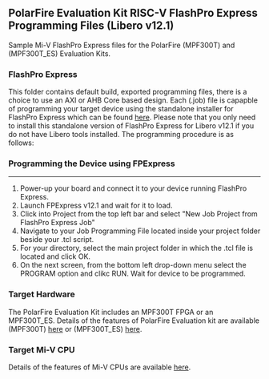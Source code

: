 ## PolarFire Evaluation Kit RISC-V FlashPro Express Programming Files (Libero v12.1)

Sample Mi-V FlashPro Express files for the PolarFire (MPF300T) and (MPF300T_ES) Evaluation Kits.

### FlashPro Express
This folder contains default build, exported programming files, there is a choice to use an AXI or AHB Core based design. Each (.job) file is capapble of programming your target device using the standalone installer for FlashPro Express which can be found [here](https://www.microsemi.com/product-directory/programming/4977-flashpro#software).
Please note that you only need to install this standalone version of FlashPro Express for Libero v12.1 if you do not have Libero tools installed. The programming procedure is as follows:

### Programming the Device using FPExpress
---------------------------------------------
1. Power-up your board and connect it to your device running FlashPro Express.
2. Launch FPExpress v12.1 and wait for it to load.
3. Click into Project from the top left bar and select "New Job Project from FlashPro Express Job"
4. Navigate to your Job Programming File located inside your project folder beside your .tcl script.
5. For your directory, select the main project folder in which the .tcl file is located and click OK.
6. On the next screen, from the bottom left drop-down menu select the PROGRAM option and clikc RUN. Wait for device to be programmed.

### Target Hardware
The PolarFire Evaluation Kit includes an MPF300T FPGA or an MPF300T_ES. Details of the features of PolarFire Evaluation kit are available (MPF300T) [here](https://www.microsemi.com/existing-parts/parts/150789)
or (MPF300T_ES) [here](https://github.com/RISCV-on-Microsemi-FPGA/PolarFire-Eval-Kit).

### Target Mi-V CPU
Details of the features of Mi-V CPUs are available [here](https://github.com/RISCV-on-Microsemi-FPGA/CPUs).
